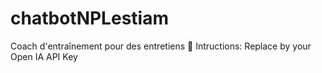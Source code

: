 # chatbotNPLestiam
Coach d'entraînement pour des entretiens 👔
Intructions:
Replace <Your API key> by your Open IA API Key

